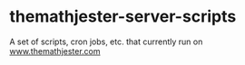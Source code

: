 # themathjester-server-scripts
A set of scripts, cron jobs, etc. that currently run on www.themathjester.com
